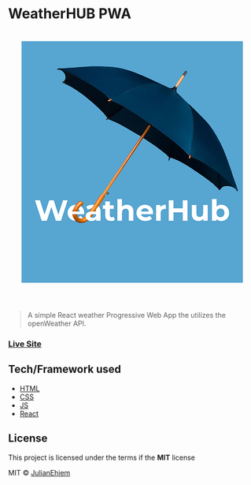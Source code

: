 # WeatherHUB PWA

<!-- ![](src/images/weatherhub-project-card.png =200x) -->

<h1 align="center">
<img src="src/images/weatherhub-project-card-gh.png" alt="Weather Hub Logo">
</h1>

<br>

> A simple React weather Progressive Web App the utilizes the openWeather API.

### [Live Site](https://weatherhubapp.netlify.app/)

## Tech/Framework used

- [HTML](https://developer.mozilla.org/en-US/docs/Web/HTML)
- [CSS](https://developer.mozilla.org/en-US/docs/Web/CSS)
- [JS](https://developer.mozilla.org/en-US/docs/Web/JavaScript)
- [React](https://reactjs.org/)

## License

This project is licensed under the terms if the **MIT** license

MIT © [JulianEhiem](https://github.com/JulianEhiem)
